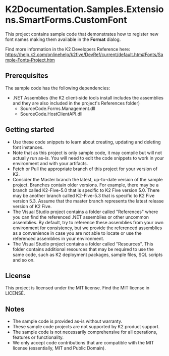 # K2Documentation.Samples.Extensions.SmartForms.CustomFont
This project contains sample code that demonstrates how to register new font names making them available in the **Format** dialog.

Find more information in the K2 Developers Reference here:
https://help.k2.com/onlinehelp/k2five/DevRef/current/default.htm#Fonts/Sample-Fonts-Project.htm

## Prerequisites
The sample code has the following dependencies: 
* .NET Assemblies (the K2 client-side tools install includes the assemblies and they are also included in the project's References folder)
  * SourceCode.Forms.Management.dll
  * SourceCode.HostClientAPI.dll

## Getting started
* Use these code snippets to learn about creating, updating and deleting font instances.
* Note that as this project is only sample code, it may compile but will not actually run as-is. You will need to edit the code snippets to work in your environment and with your artifacts.
* Fetch or Pull the appropriate branch of this project for your version of K2.
* Consider the Master branch the latest, up-to-date version of the sample project. Branches contain older versions. For example, there may be a branch called K2-Five-5.0 that is specific to K2 Five version 5.0. There may be another branch called K2-Five-5.3 that is specific to K2 Five version 5.3. Assume that the master branch represents the latest release version of K2 Five.
* The Visual Studio project contains a folder called "References" where you can find the referenced .NET assemblies or other uncommon assemblies. By default, try to reference these assemblies from your own environment for consistency, but we provide the referenced assemblies as a convenience in case you are not able to locate or use the referenced assemblies in your environment.
* The Visual Studio project contains a folder called "Resources". This folder contains additional resources that may be required to use the same code, such as K2 deployment packages, sample files, SQL scripts and so on.
   
## License
This project is licensed under the MIT license. Find the MIT license in LICENSE.

## Notes
* The sample code is provided as-is without warranty.
* These sample code projects are not supported by K2 product support.
* The sample code is not necessarily comprehensive for all operations, features or functionality.
* We only accept code contributions that are compatible with the MIT license (essentially, MIT and Public Domain).
